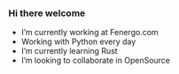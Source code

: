 ### Hi there welcome

- I’m currently working at Fenergo.com
- Working with Python every day
- I’m currently learning Rust
- I’m looking to collaborate in OpenSource 
